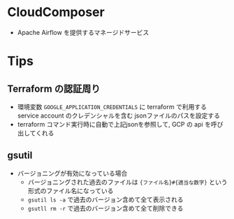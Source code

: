 # CloudComposer
- Apache Airflow を提供するマネージドサービス


# Tips

## Terraform の認証周り
- 環境変数 `GOOGLE_APPLICATION_CREDENTIALS` に terraform で利用する service account のクレデンシャルを含む jsonファイルのパスを設定する
- terraform コマンド実行時に自動で上記jsonを参照して, GCP の api を呼び出してくれる

## gsutil

- バージョニングが有効になっている場合
    - バージョニングされた過去のファイルは `{ファイル名}#{適当な数字}` という形式のファイル名になっている  
    - `gsutil ls -a` で過去のバージョン含めて全て表示される
    - `gsutll rm -r` で過去のバージョン含めて全て削除できる